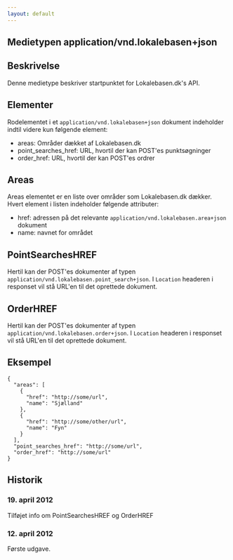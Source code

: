 ```yaml
---
layout: default
---
```

Medietypen application/vnd.lokalebasen+json
-------------------------------------------

Beskrivelse
-----------

Denne medietype beskriver startpunktet for Lokalebasen.dk's API.

Elementer
---------

Rodelementet i et `application/vnd.lokalebasen+json` dokument indeholder
indtil videre kun følgende element:

* areas: Områder dækket af Lokalebasen.dk
* point\_searches\_href: URL, hvortil der kan POST'es punktsøgninger
* order\_href: URL, hvortil der kan POST'es ordrer

Areas
-----

Areas elementet er en liste over områder som Lokalebasen.dk dækker. Hvert
element i listen indeholder følgende attributer:

* href: adressen på det relevante `application/vnd.lokalebasen.area+json`
  dokument
* name: navnet for området

PointSearchesHREF
-----------------

Hertil kan der POST'es dokumenter af typen
`application/vnd.lokalebasen.point_search+json`. I `Location` headeren i responset vil stå URL'en til det oprettede dokument.

OrderHREF
---------

Hertil kan der POST'es dokumenter af typen
`application/vnd.lokalebasen.order+json`. I `Location` headeren i responset vil stå URL'en til det oprettede dokument.

Eksempel
--------

    {
      "areas": [
        {
          "href": "http://some/url",
          "name": "Sjælland"
        },
        {
          "href": "http://some/other/url",
          "name": "Fyn"
        }
      ],
      "point_searches_href": "http://some/url",
      "order_href": "http://some/url"
    }

Historik
--------

### 19. april 2012

Tilføjet info om PointSearchesHREF og OrderHREF

### 12. april 2012

Første udgave.
